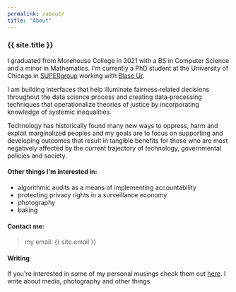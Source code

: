 ```yaml
---
permalink: /about/
title: "About"
---
```


### {{ site.title }} 

I graduated from Morehouse College in 2021 with a BS in Computer Science and a minor in Mathematics. I'm currently a PhD student at the University of Chicago in [SUPERgroup](https://super.cs.uchicago.edu/) working with [Blase Ur](https://www.blaseur.com/).

I am building interfaces that help illuminate fairness‑related decisions throughout the data science process and creating data‑processing techniques that operationalize theories of justice by incorporating knowledge of systemic inequalities.

Technology has historically found many new ways to oppress, harm and exploit marginalized peoples and my goals are to focus on supporting and developing outcomes that result in tangible benefits for those who are most negatively affected by the current trajectory of technology, governmental policies and society.


#### Other things I'm interested in:
- algorithmic audits as a means of implementing accountability
- protecting privacy rights in a surveillance economy
- photography
- baking


#### Contact me:
> my email: {{ site.email }}

#### Writing
If you're interested in some of my personal musings check them out [here](https://buttondown.email/kb). I write about media, photography and other things.
